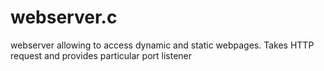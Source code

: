 # webserver.c
webserver allowing to access dynamic and static webpages. Takes HTTP request and provides particular port listener 
